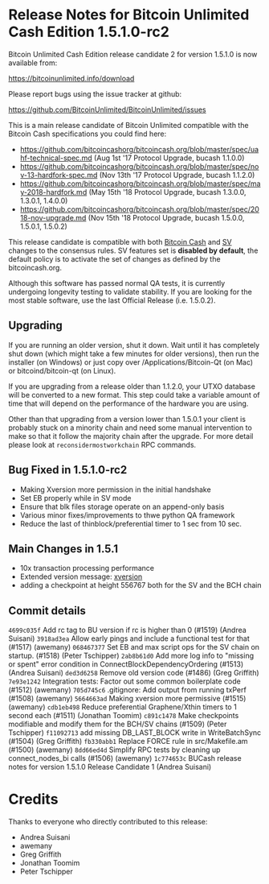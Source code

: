 Release Notes for Bitcoin Unlimited Cash Edition 1.5.1.0-rc2
=========================================================

Bitcoin Unlimited Cash Edition release candidate 2 for version 1.5.1.0 is now available from:

  <https://bitcoinunlimited.info/download>

Please report bugs using the issue tracker at github:

  <https://github.com/BitcoinUnlimited/BitcoinUnlimited/issues>

This is a main release candidate of Bitcoin Unlimited compatible
with the Bitcoin Cash specifications you could find here:

- https://github.com/bitcoincashorg/bitcoincash.org/blob/master/spec/uahf-technical-spec.md (Aug 1st '17 Protocol Upgrade, bucash 1.1.0.0)
- https://github.com/bitcoincashorg/bitcoincash.org/blob/master/spec/nov-13-hardfork-spec.md (Nov 13th '17 Protocol Upgrade, bucash 1.1.2.0)
- https://github.com/bitcoincashorg/bitcoincash.org/blob/master/spec/may-2018-hardfork.md (May 15th '18 Protocol Upgrade, bucash 1.3.0.0, 1.3.0.1, 1.4.0.0)
- https://github.com/bitcoincashorg/bitcoincash.org/blob/master/spec/2018-nov-upgrade.md (Nov 15th '18 Protocol Upgrade, bucash 1.5.0.0, 1.5.0.1, 1.5.0.2)

This release candidate is compatible with both [Bitcoin Cash](https://github.com/bitcoincashorg/bitcoincash.org/blob/master/spec/2018-nov-upgrade.md) and [SV](https://github.com/bitcoin-sv/bitcoin-sv/blob/master/doc/release-notes.md) changes to the consensus rules.
SV features set is **disabled by default**, the default policy is to activate the set of changes as defined by the bitcoincash.org.

Although this software has passed normal QA tests, it is currently undergoing longevity testing to validate stability.  If you are looking for the most stable software, use the last Official Release (i.e. 1.5.0.2).

Upgrading
---------

If you are running an older version, shut it down. Wait until it has completely
shut down (which might take a few minutes for older versions), then run the
installer (on Windows) or just copy over /Applications/Bitcoin-Qt (on Mac) or
bitcoind/bitcoin-qt (on Linux).

If you are upgrading from a release older than 1.1.2.0, your UTXO database will be converted
to a new format. This step could take a variable amount of time that will depend
on the performance of the hardware you are using.

Other than that upgrading from a version lower than 1.5.0.1 your client is probably stuck
on a minority chain and need some manual intervention to make so that it follow the majority
chain after the upgrade. For more detail please look at `reconsidermostworkchain` RPC commands.

Bug Fixed in 1.5.1.0-rc2
------------------------

- Making Xversion more permission in the initial handshake
- Set EB properly while in SV mode
- Ensure that blk files storage operate on an append-only basis
- Various minor fixes/improvements to thwe python QA framework
- Reduce the last of thinblock/preferential timer to 1 sec from 10 sec.

Main Changes in 1.5.1
---------------------

- 10x transaction processing performance
- Extended version message: [xversion](https://github.com/BitcoinUnlimited/BitcoinUnlimited/blob/release/doc/xversionmessage.md)
- adding a checkpoint at height 556767 both for the SV and the BCH chain

Commit details
-------

`4699c035f` Add rc tag to BU version if rc is higher than 0 (#1519) (Andrea Suisani)
`3918ad3ea` Allow early pings and include a functional test for that (#1517) (awemany)
`068467377` Set EB and max script ops for the SV chain on startup. (#1518) (Peter Tschipper)
`2ab8b61d0` Add more log info to "missing or spent" error condition in ConnectBlockDependencyOrdering (#1513) (Andrea Suisani)
`ded3d6258` Remove old version code (#1486) (Greg Griffith)
`7e93e1242` Integration tests: Factor out some common boilerplate code (#1512) (awemany)
`705d745c6` .gitignore: Add output from running txPerf (#1508) (awemany)
`5664663ad` Making xversion more permissive (#1515) (awemany)
`cdb1eb498` Reduce preferential Graphene/Xthin timers to 1 second each (#1511) (Jonathan Toomim)
`c891c1478` Make checkpoints modifiable and modify them for the BCH/SV chains (#1509) (Peter Tschipper)
`f11092713` add missing DB_LAST_BLOCK write in WriteBatchSync (#1504) (Greg Griffith)
`fb330abb1` Replace FORCE rule in src/Makefile.am (#1500) (awemany)
`8dd66ed4d` Simplify RPC tests by cleaning up connect_nodes_bi calls (#1506) (awemany)
`1c774653c` BUCash release notes for version 1.5.1.0 Release Candidate 1 (Andrea Suisani)

Credits
=======

Thanks to everyone who directly contributed to this release:

- Andrea Suisani
- awemany
- Greg Griffith
- Jonathan Toomim
- Peter Tschipper
